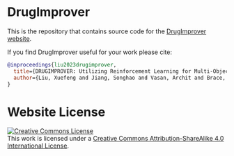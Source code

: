 # DrugImprover

This is the repository that contains source code for the [DrugImprover website](TODO-update-URL).

If you find DrugImprover useful for your work please cite:
```bibtex
@inproceedings{liu2023drugimprover,
  title={DRUGIMPROVER: Utilizing Reinforcement Learning for Multi-Objective Alignment in Drug Optimization},
  author={Liu, Xuefeng and Jiang, Songhao and Vasan, Archit and Brace, Alexander and Gokdemir, Ozan and Brettin, Thomas and Xia, Fangfang}
}
```

# Website License
<a rel="license" href="http://creativecommons.org/licenses/by-sa/4.0/"><img alt="Creative Commons License" style="border-width:0" src="https://i.creativecommons.org/l/by-sa/4.0/88x31.png" /></a><br />This work is licensed under a <a rel="license" href="http://creativecommons.org/licenses/by-sa/4.0/">Creative Commons Attribution-ShareAlike 4.0 International License</a>.

